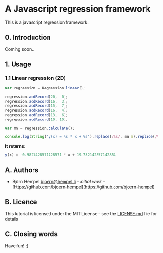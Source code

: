 # A Javascript regression framework

This is a javascript regression framework.

## 0. Introduction

Coming soon..

## 1. Usage

### 1.1 Linear regression (2D)

```javascript
var regression = Regression.linear();

regression.addRecord(20,  0);
regression.addRecord(16,  3);
regression.addRecord(15,  7);
regression.addRecord(16,  4);
regression.addRecord(13,  6);
regression.addRecord(10, 10);

var mn = regression.calculate();

console.log(String('y(x) = %s * x + %s').replace(/%s/, mn.m).replace(/%s/, mn.n));
```

**It returns:**

```javascript
y(x) = -0.9821428571428571 * x + 19.732142857142854
```

## A. Authors

* Björn Hempel <bjoern@hempel.li> - _Initial work_ - [https://github.com/bjoern-hempel](https://github.com/bjoern-hempel)

## B. Licence

This tutorial is licensed under the MIT License - see the [LICENSE.md](/LICENSE.md) file for details

## C. Closing words

Have fun! :)
